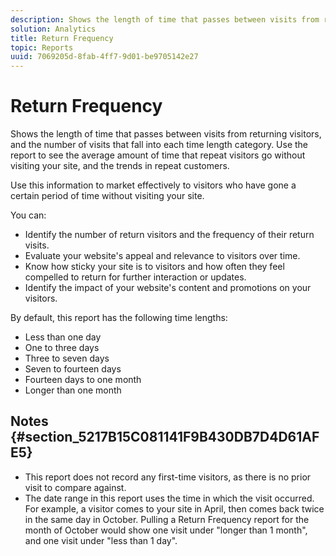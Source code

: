 ```yaml
---
description: Shows the length of time that passes between visits from returning visitors, and the number of visits that fall into each time length category. Use the report to see the average amount of time that repeat visitors go without visiting your site, and the trends in repeat customers.
solution: Analytics
title: Return Frequency
topic: Reports
uuid: 7069205d-8fab-4ff7-9d01-be9705142e27
---
```


# Return Frequency

Shows the length of time that passes between visits from returning visitors, and the number of visits that fall into each time length category. Use the report to see the average amount of time that repeat visitors go without visiting your site, and the trends in repeat customers.

Use this information to market effectively to visitors who have gone a certain period of time without visiting your site.

You can:

* Identify the number of return visitors and the frequency of their return visits.
* Evaluate your website's appeal and relevance to visitors over time.
* Know how sticky your site is to visitors and how often they feel compelled to return for further interaction or updates.
* Identify the impact of your website's content and promotions on your visitors.

By default, this report has the following time lengths:

* Less than one day 
* One to three days 
* Three to seven days 
* Seven to fourteen days 
* Fourteen days to one month 
* Longer than one month

## Notes {#section_5217B15C081141F9B430DB7D4D61AFE5}

* This report does not record any first-time visitors, as there is no prior visit to compare against.
* The date range in this report uses the time in which the visit occurred. For example, a visitor comes to your site in April, then comes back twice in the same day in October. Pulling a Return Frequency report for the month of October would show one visit under "longer than 1 month", and one visit under "less than 1 day".

